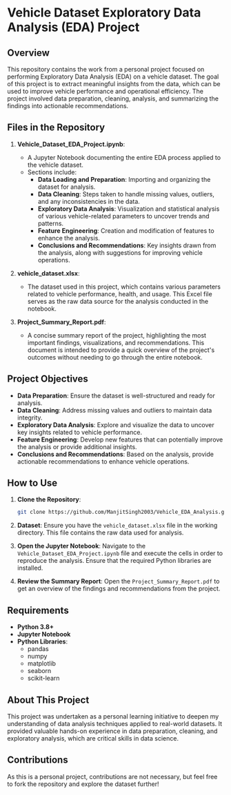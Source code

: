# Vehicle Dataset Exploratory Data Analysis (EDA) Project

## Overview

This repository contains the work from a personal project focused on performing Exploratory Data Analysis (EDA) on a vehicle dataset. The goal of this project is to extract meaningful insights from the data, which can be used to improve vehicle performance and operational efficiency. The project involved data preparation, cleaning, analysis, and summarizing the findings into actionable recommendations.

## Files in the Repository

1. **Vehicle_Dataset_EDA_Project.ipynb**:
   - A Jupyter Notebook documenting the entire EDA process applied to the vehicle dataset.
   - Sections include:
     - **Data Loading and Preparation**: Importing and organizing the dataset for analysis.
     - **Data Cleaning**: Steps taken to handle missing values, outliers, and any inconsistencies in the data.
     - **Exploratory Data Analysis**: Visualization and statistical analysis of various vehicle-related parameters to uncover trends and patterns.
     - **Feature Engineering**: Creation and modification of features to enhance the analysis.
     - **Conclusions and Recommendations**: Key insights drawn from the analysis, along with suggestions for improving vehicle operations.

2. **vehicle_dataset.xlsx**:
   - The dataset used in this project, which contains various parameters related to vehicle performance, health, and usage. This Excel file serves as the raw data source for the analysis conducted in the notebook.

3. **Project_Summary_Report.pdf**:
   - A concise summary report of the project, highlighting the most important findings, visualizations, and recommendations. This document is intended to provide a quick overview of the project's outcomes without needing to go through the entire notebook.

## Project Objectives

- **Data Preparation**: Ensure the dataset is well-structured and ready for analysis.
- **Data Cleaning**: Address missing values and outliers to maintain data integrity.
- **Exploratory Data Analysis**: Explore and visualize the data to uncover key insights related to vehicle performance.
- **Feature Engineering**: Develop new features that can potentially improve the analysis or provide additional insights.
- **Conclusions and Recommendations**: Based on the analysis, provide actionable recommendations to enhance vehicle operations.

## How to Use

1. **Clone the Repository**: 
   ```bash
   git clone https://github.com/ManjitSingh2003/Vehicle_EDA_Analysis.git
   ```
2. **Dataset**:
   Ensure you have the `vehicle_dataset.xlsx` file in the working directory. This file contains the raw data used for analysis.

3. **Open the Jupyter Notebook**: 
   Navigate to the `Vehicle_Dataset_EDA_Project.ipynb` file and execute the cells in order to reproduce the analysis. Ensure that the required Python libraries are installed.

4. **Review the Summary Report**:
   Open the `Project_Summary_Report.pdf` to get an overview of the findings and recommendations from the project.

## Requirements

- **Python 3.8+**
- **Jupyter Notebook**
- **Python Libraries**:
  - pandas
  - numpy
  - matplotlib
  - seaborn
  - scikit-learn

## About This Project

This project was undertaken as a personal learning initiative to deepen my understanding of data analysis techniques applied to real-world datasets. It provided valuable hands-on experience in data preparation, cleaning, and exploratory analysis, which are critical skills in data science.

## Contributions

As this is a personal project, contributions are not necessary, but feel free to fork the repository and explore the dataset further!
